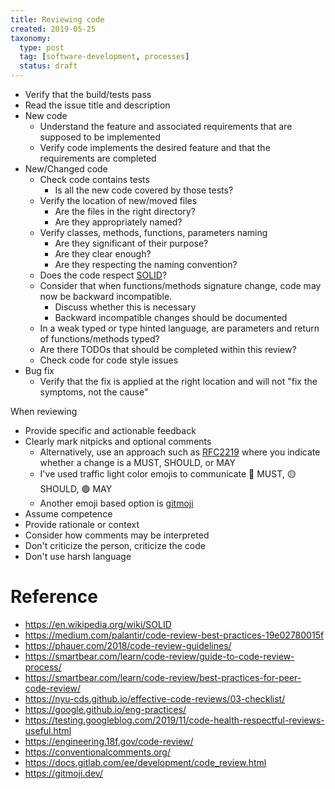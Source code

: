 ```yaml
---
title: Reviewing code
created: 2019-05-25
taxonomy:
  type: post
  tag: [software-development, processes]
  status: draft
---
```


* Verify that the build/tests pass
* Read the issue title and description
* New code
	* Understand the feature and associated requirements that are supposed to be implemented
	* Verify code implements the desired feature and that the requirements are completed
* New/Changed code
	* Check code contains tests
		* Is all the new code covered by those tests?
	* Verify the location of new/moved files
		* Are the files in the right directory?
		* Are they appropriately named?
	* Verify classes, methods, functions, parameters naming
		* Are they significant of their purpose?
		* Are they clear enough?
		* Are they respecting the naming convention?
	* Does the code respect [SOLID](https://en.wikipedia.org/wiki/SOLID)?
	* Consider that when functions/methods signature change, code may now be backward incompatible.
		* Discuss whether this is necessary
		* Backward incompatible changes should be documented
	* In a weak typed or type hinted language, are parameters and return of functions/methods typed?
	* Are there TODOs that should be completed within this review?
	* Check code for code style issues
* Bug fix
	* Verify that the fix is applied at the right location and will not "fix the symptoms, not the cause"

When reviewing
* Provide specific and actionable feedback
* Clearly mark nitpicks and optional comments
	* Alternatively, use an approach such as [RFC2219](https://datatracker.ietf.org/doc/html/rfc2119) where you indicate whether a change is a MUST, SHOULD, or MAY
	* I've used traffic light color emojis to communicate 🔴 MUST, 🟡 SHOULD, 🟢 MAY
	* Another emoji based option is [gitmoji](https://gitmoji.dev/)
* Assume competence
* Provide rationale or context
* Consider how comments may be interpreted
* Don't criticize the person, criticize the code
* Don't use harsh language

# Reference
* https://en.wikipedia.org/wiki/SOLID
* https://medium.com/palantir/code-review-best-practices-19e02780015f
* https://phauer.com/2018/code-review-guidelines/
* https://smartbear.com/learn/code-review/guide-to-code-review-process/
* https://smartbear.com/learn/code-review/best-practices-for-peer-code-review/
* https://nyu-cds.github.io/effective-code-reviews/03-checklist/
* https://google.github.io/eng-practices/
* https://testing.googleblog.com/2019/11/code-health-respectful-reviews-useful.html
* https://engineering.18f.gov/code-review/
* https://conventionalcomments.org/
* https://docs.gitlab.com/ee/development/code_review.html
* https://gitmoji.dev/
